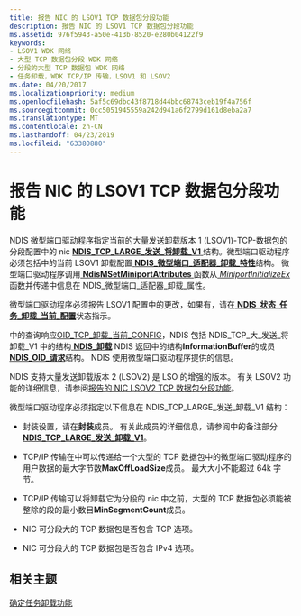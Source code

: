 ```yaml
---
title: 报告 NIC 的 LSOV1 TCP 数据包分段功能
description: 报告 NIC 的 LSOV1 TCP 数据包分段功能
ms.assetid: 976f5943-a50e-413b-8520-e280b04122f9
keywords:
- LSOV1 WDK 网络
- 大型 TCP 数据包分段 WDK 网络
- 分段的大型 TCP 数据包 WDK 网络
- 任务卸载，WDK TCP/IP 传输，LSOV1 和 LSOV2
ms.date: 04/20/2017
ms.localizationpriority: medium
ms.openlocfilehash: 5af5c69dbc43f8718d44bbc68743ceb19f4a756f
ms.sourcegitcommit: 0cc5051945559a242d941a6f2799d161d8eba2a7
ms.translationtype: MT
ms.contentlocale: zh-CN
ms.lasthandoff: 04/23/2019
ms.locfileid: "63380880"
---
```

# <a name="reporting-a-nics-lsov1-tcp-packet-segmentation-capabilities"></a>报告 NIC 的 LSOV1 TCP 数据包分段功能





NDIS 微型端口驱动程序指定当前的大量发送卸载版本 1 (LSOV1)-TCP-数据包的分段配置中的 nic [ **NDIS\_TCP\_LARGE\_发送\_将卸载\_V1** ](https://msdn.microsoft.com/library/windows/hardware/ff567883)结构。微型端口驱动程序必须包括中的当前 LSOV1 卸载配置[ **NDIS\_微型端口\_适配器\_卸载\_特性**](https://msdn.microsoft.com/library/windows/hardware/ff565930)结构。 微型端口驱动程序调用[ **NdisMSetMiniportAttributes** ](https://msdn.microsoft.com/library/windows/hardware/ff563672)函数从[ *MiniportInitializeEx* ](https://msdn.microsoft.com/library/windows/hardware/ff559389)函数并传递中信息在 NDIS\_微型端口\_适配器\_卸载\_属性。

微型端口驱动程序必须报告 LSOV1 配置中的更改，如果有，请在[ **NDIS\_状态\_任务\_卸载\_当前\_配置**](https://msdn.microsoft.com/library/windows/hardware/ff567424)状态指示。

中的查询响应[OID\_TCP\_卸载\_当前\_CONFIG](https://msdn.microsoft.com/library/windows/hardware/ff569805)，NDIS 包括 NDIS\_TCP\_大\_发送\_将卸载\_V1 中的结构[ **NDIS\_卸载**](https://msdn.microsoft.com/library/windows/hardware/ff566599) NDIS 返回中的结构**InformationBuffer**的成员[ **NDIS\_OID\_请求**](https://msdn.microsoft.com/library/windows/hardware/ff566710)结构。 NDIS 使用微型端口驱动程序提供的信息。

NDIS 支持大量发送卸载版本 2 (LSOV2) 是 LSO 的增强的版本。 有关 LSOV2 功能的详细信息，请参阅[报告的 NIC LSOV2 TCP 数据包分段功能](reporting-a-nic-s-lsov2-tcp-packet-segmentation-capabilities.md)。

微型端口驱动程序必须指定以下信息在 NDIS\_TCP\_LARGE\_发送\_卸载\_V1 结构：

-   封装设置，请在**封装**成员。 有关此成员的详细信息，请参阅中的备注部分[ **NDIS\_TCP\_LARGE\_发送\_卸载\_V1**](https://msdn.microsoft.com/library/windows/hardware/ff567883)。

-   TCP/IP 传输在中可以传递给一个大型的 TCP 数据包中的微型端口驱动程序的用户数据的最大字节数**MaxOffLoadSize**成员。 最大大小不能超过 64k 字节。

-   TCP/IP 传输可以将卸载它为分段的 nic 中之前，大型的 TCP 数据包必须能被整除的段的最小数目**MinSegmentCount**成员。

-   NIC 可分段大的 TCP 数据包是否包含 TCP 选项。

-   NIC 可分段大的 TCP 数据包是否包含 IPv4 选项。

## <a name="related-topics"></a>相关主题


[确定任务卸载功能](determining-task-offload-capabilities.md)

 

 






